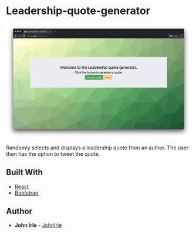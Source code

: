 # Leadership-quote-generator

![Screenshot](/quote-lg.png)

Randomly selects and displays a leadership quote from an author. The user then has the option to tweet the quote.

## Built With

- [React](https://github.com/facebook/react)
- [Bootstrap](https://github.com/twbs/bootstrap)

## Author

- **John Irle** - [JohnIrle](https://github.com/JohnIrle)
